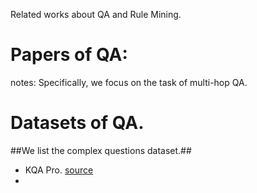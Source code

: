    Related works about QA and Rule Mining.

# Papers of QA:
  notes: Specifically, we focus on the task of multi-hop QA.
  







# Datasets of QA.
##We list the complex questions dataset.##
+ KQA Pro. [source](https://github.com/shijx12/KQAPro_Baselines)
+ 

